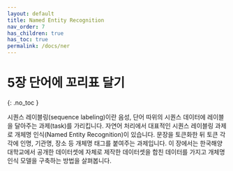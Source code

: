 ```yaml
---
layout: default
title: Named Entity Recognition
nav_order: 7
has_children: true
has_toc: true
permalink: /docs/ner
---
```


# 5장 단어에 꼬리표 달기
{: .no_toc }

시퀀스 레이블링(sequence labeling)이란 음성, 단어 따위의 시퀀스 데이터에 레이블을 달아주는 과제(task)를 가리킵니다. 자연어 처리에서 대표적인 시퀀스 레이블링 과제로 개체명 인식(Named Entity Recognition)이 있습니다. 문장을 토큰화한 뒤 토큰 각각에 인명, 기관명, 장소 등 개체명 태그를 붙여주는 과제입니다. 이 장에서는 한국해양대학교에서 공개한 데이터셋에 자체로 제작한 데이터셋을 합친 데이터를 가지고 개체명 인식 모델을 구축하는 방법을 살펴봅니다.
